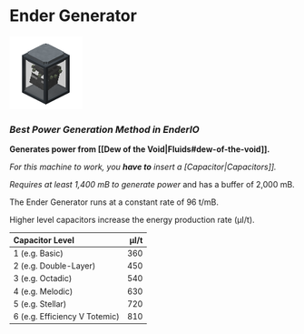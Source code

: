 # Ender Generator
![](renders/ender_generator.png)

### *Best Power Generation Method in EnderIO*

**Generates power from [[Dew of the Void|Fluids#dew-of-the-void]].**

*For this machine to work, you **have to** insert a [Capacitor|Capacitors]].*

*Requires at least 1,400 mB to generate power* and has a buffer of 2,000 mB.

The Ender Generator runs at a constant rate of 96 t/mB.

Higher level capacitors increase the energy production rate (µI/t).

| Capacitor Level              | µI/t |
| :--------------------------- | ---: |
| 1 (e.g. Basic)                |  360 |
| 2 (e.g. Double-Layer)         |  450 |
| 3 (e.g. Octadic)              |  540 |
| 4 (e.g. Melodic)              |  630 |
| 5 (e.g. Stellar)              |  720 |
| 6 (e.g. Efficiency V Totemic) |  810 |